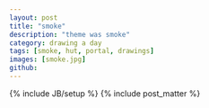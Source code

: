 ```yaml
---
layout: post
title: "smoke"
description: "theme was smoke"
category: drawing a day
tags: [smoke, hut, portal, drawings]
images: [smoke.jpg]
github: 
---
```

{% include JB/setup %}
{% include post_matter %}
